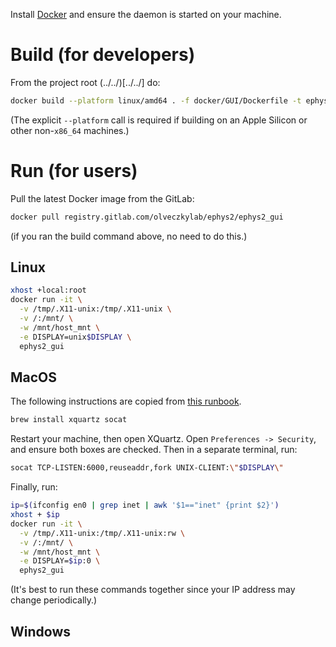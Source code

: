 Install [Docker](https://www.docker.com/) and ensure the daemon is started on your machine.

# Build (for developers)

From the project root (../../)[../../] do:
```bash
docker build --platform linux/amd64 . -f docker/GUI/Dockerfile -t ephys2_gui
```
(The explicit `--platform` call is required if building on an Apple Silicon or other non-`x86_64` machines.)

# Run (for users)

Pull the latest Docker image from the GitLab:
```bash
docker pull registry.gitlab.com/olveczkylab/ephys2/ephys2_gui
```
(if you ran the build command above, no need to do this.)

## Linux
```bash
xhost +local:root
docker run -it \
  -v /tmp/.X11-unix:/tmp/.X11-unix \
  -v /:/mnt/ \
  -w /mnt/host_mnt \
  -e DISPLAY=unix$DISPLAY \
  ephys2_gui
```

## MacOS
The following instructions are copied from [this runbook](https://joshuamccall.com/articles/docker.html).

```bash
brew install xquartz socat
```
Restart your machine, then open XQuartz. Open `Preferences -> Security`, and ensure both boxes are checked. Then in a separate terminal, run:
```bash
socat TCP-LISTEN:6000,reuseaddr,fork UNIX-CLIENT:\"$DISPLAY\"
```
Finally, run:
```bash
ip=$(ifconfig en0 | grep inet | awk '$1=="inet" {print $2}')
xhost + $ip
docker run -it \
  -v /tmp/.X11-unix:/tmp/.X11-unix:rw \
  -v /:/mnt/ \
  -w /mnt/host_mnt \
  -e DISPLAY=$ip:0 \
  ephys2_gui
```
(It's best to run these commands together since your IP address may change periodically.)

## Windows
